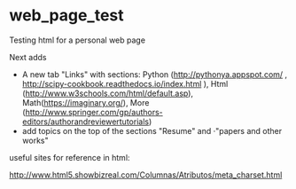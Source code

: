 # web_page_test
Testing html for a personal web page


Next adds

* A new tab "Links" with sections: Python (http://pythonya.appspot.com/ , http://scipy-cookbook.readthedocs.io/index.html ), Html (http://www.w3schools.com/html/default.asp), Math(https://imaginary.org/), More (http://www.springer.com/gp/authors-editors/authorandreviewertutorials)
* add  topics on the top of the sections "Resume" and ·"papers and other works"  


useful sites for reference in html:

http://www.html5.showbizreal.com/Columnas/Atributos/meta_charset.html
